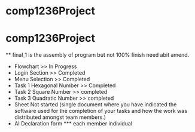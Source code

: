 # comp1236Project
# comp1236Project
** final_1 is the assembly of program but not 100% finish need abit amend.
- Flowchart >> In Progress 
- Login Section >> Completed
- Menu Selection >> Completed
- Task 1 Hexagonal Number >> Completed
- Task 2 Square Number >> completed
- Task 3 Quadratic Number >> completed
- Sheet Not started (single document where you have indicated the software used for the completion of your tasks and how the work was distributed amongst team members.)
- AI Declaration form *** each member individual
